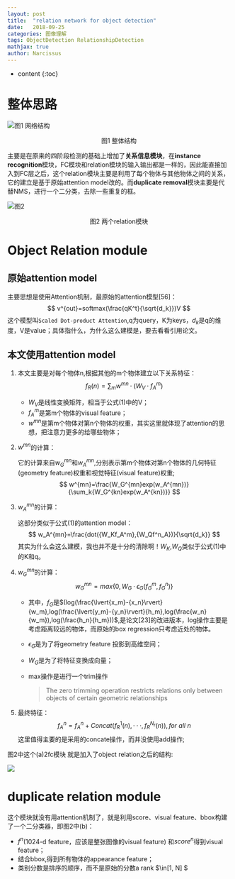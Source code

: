 ```yaml
---
layout: post
title:  "relation network for object detection"
date:   2018-09-25
categories: 图像理解
tags: ObjectDetection RelationshipDetection
mathjax: true
author: Narcissus
---
```


* content
{:toc}
# 整体思路

![图1 网络结构](https://ws1.sinaimg.cn/large/005IsqTWgy1fvm0sxgcjkj30fb0aq41o.jpg)

<center>图1 整体结构</center>

主要是在原来的四阶段检测的基础上增加了**关系信息模块**，在**instance recognition**模块，FC模块和relation模块的输入输出都是一样的，因此能直接加入到FC层之后，这个relation模块主要是利用了每个物体与其他物体之间的关系，它的建立是基于原始attention model改的。而**duplicate removal**模块主要是代替NMS，进行一个二分类，去除一些重复的框。



![图2](https://ws1.sinaimg.cn/large/005IsqTWgy1fvm4usktx5j30gl0ditat.jpg)

<center>图2 两个relation模块</center>

# Object Relation module

## 原始attention model

主要思想是使用Attention机制，最原始的attention模型[56]：
$$
v^{out}=softmax(\frac{qK^t}{\sqrt{d_k}})V
$$
这个模型叫`Scaled Dot-product Attention`,q为query，K为keys，$d_k$是q的维度，V是value；具体指什么，为什么这么建模是，要去看看引用论文。

## 本文使用attention model

1. 本文主要是对每个物体n,根据其他的m个物体建立以下关系特征：
   $$
   f_R(n)=\sum_m{w^{mn}·(W_V·f_A^m)}
   $$

   - $W_V$是线性变换矩阵，相当于公式(1)中的V；
   - $f_A^m$是第m个物体的visual feature；
   - $w^{mn}$是第m个物体对第n个物体的权重，其实这里就体现了attention的思想，把注意力更多的给哪些物体；

2. $w^{mn}$的计算：

   它的计算来自$w^{mn}_G$和$w_A^{mn}$,分别表示第m个物体对第n个物体的几何特征(geometry feature)权重和视觉特征(visual feature)权重;
   $$
   w^{mn}=\frac{W_G^{mn}exp(w_A^{mn})}{\sum_k{W_G^{kn}exp(w_A^{kn})}}
   $$

3. $w_A^{mn}$的计算：

   这部分类似于公式(1)的attention model：
   $$
   w_A^{mn}=\frac{dot({W_Kf_A^m},{W_Qf^n_A})}{\sqrt{d_k}}
   $$
   其实为什么会这么建模，我也并不是十分的清除啊！$W_K$,$W_Q$类似于公式(1)中的K和q。

4. $w_G^{mn}$的计算：
   $$
   w_G^{mn}=max\{0,W_G·\epsilon_G(f_G^m,f_G^n)\}
   $$

   - 其中，$f_G$是$(log(\frac{\lvert{x_m}-{x_n}\rvert}{w_m},log(\frac{\lvert{y_m}-{y_n}\rvert}{h_m},log(\frac{w_n}{w_m}),log(\frac{h_n}{h_m}))$,是论文[23]的改进版本，log操作主要是考虑距离较远的物体，而原始的box regression只考虑近处的物体。

   - $\epsilon_G$是为了将geometry feature 投影到高维空间；

   - $W_G$是为了将特征变换成向量；

   - max操作是进行一个trim操作

     > The zero trimming operation restricts relations only between objects of certain geometric relationships

5. 最终特征：
   $$
   f_A^n=f_A^n+Concat(f_R^1(n),···,f_R^{N_r}(n)),for\ all\ n
   $$
   这里值得主要的是采用的concate操作，而并没使用add操作;

图2中这个(a)2fc模块 就是加入了object relation之后的结构:

![](https://ws1.sinaimg.cn/large/005IsqTWgy1fvm52lk5lpj30e104g74y.jpg)

# duplicate relation module

这个模块就没有用attention机制了，就是利用score、visual feature、bbox构建了一个二分类器，即图2中(b)：

- $f^n$(1024-d feature，应该是整张图像的visual feature) 和$score^n$得到visual feature；
- 结合bbox,得到所有物体的appearance feature；
- 类别分数是排序的顺序，而不是原始的分数a rank $\in[1, N] $



